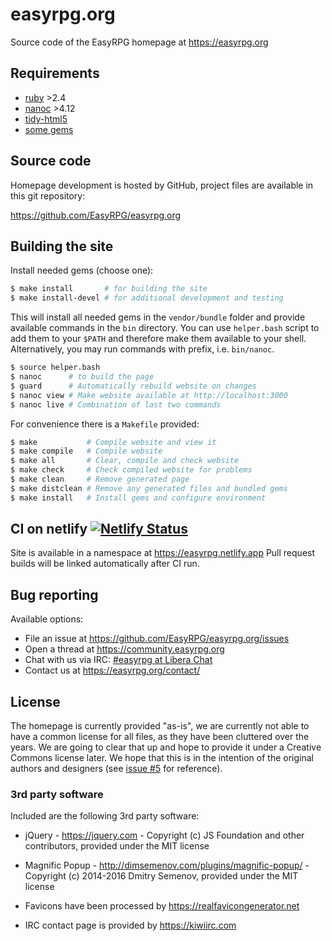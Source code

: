# easyrpg.org

Source code of the EasyRPG homepage at https://easyrpg.org


## Requirements

 - [ruby] >2.4
 - [nanoc] >4.12
 - [tidy-html5]
 - [some gems]


## Source code

Homepage development is hosted by GitHub, project files are available in this
git repository:

https://github.com/EasyRPG/easyrpg.org


## Building the site

Install needed gems (choose one):

```bash
$ make install       # for building the site
$ make install-devel # for additional development and testing
```

This will install all needed gems in the `vendor/bundle` folder and provide
available commands in the `bin` directory. You can use `helper.bash` script
to add them to your `$PATH` and therefore make them available to your shell.
Alternatively, you may run commands with prefix, i.e. `bin/nanoc`.

```bash
$ source helper.bash
$ nanoc      # to build the page
$ guard      # Automatically rebuild website on changes
$ nanoc view # Make website available at http://localhost:3000
$ nanoc live # Combination of last two commands
```

For convenience there is a `Makefile` provided:

```bash
$ make           # Compile website and view it
$ make compile   # Compile website
$ make all       # Clear, compile and check website
$ make check     # Check compiled website for problems
$ make clean     # Remove generated page
$ make distclean # Remove any generated files and bundled gems
$ make install   # Install gems and configure environment
```

## CI on netlify [![Netlify Status][netlify-img]][netlify-deploy]

Site is available in a namespace at https://easyrpg.netlify.app
Pull request builds will be linked automatically after CI run.


## Bug reporting

Available options:

* File an issue at https://github.com/EasyRPG/easyrpg.org/issues
* Open a thread at https://community.easyrpg.org
* Chat with us via IRC: [#easyrpg at Libera Chat]
* Contact us at https://easyrpg.org/contact/


## License

The homepage is currently provided "as-is", we are currently not able to have
a common license for all files, as they have been cluttered over the years. We
are going to clear that up and hope to provide it under a Creative Commons
license later. We hope that this is in the intention of the original authors
and designers (see [issue #5] for reference).


### 3rd party software

Included are the following 3rd party software:

* jQuery - https://jquery.com - Copyright (c) JS Foundation and other contributors,
  provided under the MIT license

* Magnific Popup - http://dimsemenov.com/plugins/magnific-popup/ -
  Copyright (c) 2014-2016 Dmitry Semenov, provided under the MIT license

* Favicons have been processed by https://realfavicongenerator.net

* IRC contact page is provided by https://kiwiirc.com

[ruby]: https://www.ruby-lang.org
[nanoc]: https://nanoc.ws/
[tidy-html5]: http://www.html-tidy.org
[some gems]: Gemfile
[netlify-img]: https://api.netlify.com/api/v1/badges/697e9cfb-4ea6-4945-8ddd-9384735e0b0f/deploy-status
[netlify-deploy]: https://app.netlify.com/sites/easyrpg/deploys
[#easyrpg at Libera Chat]: https://kiwiirc.com/nextclient/#ircs://irc.libera.chat/#easyrpg?nick=rpgguest??
[issue #5]: https://github.com/EasyRPG/easyrpg.org/issues/5
